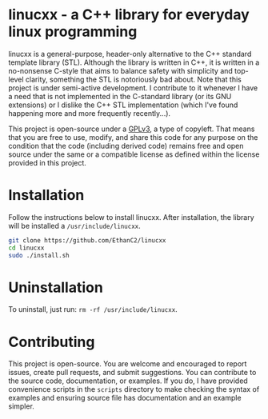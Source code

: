 # linucxx - a C++ library for everyday linux programming
linucxx is a general-purpose, header-only alternative to the C++ standard template library (STL). Although the library is written in C++, it is written in a 
no-nonsense C-style that aims to balance safety with simplicity and top-level clarity, something the STL is notoriously bad about. Note that this project is under 
semi-active development. I contribute to it whenever I have a need that is not implemented in the C-standard library (or its GNU extensions) or I dislike 
the C++ STL implementation (which I've found happening more and more frequently recently...).

This project is open-source under a [GPLv3](https://www.gnu.org/licenses/quick-guide-gplv3.html), a type of copyleft. That means that you are free
to use, modify, and share this code for any purpose on the condition that the code (including derived code) remains free and open source under the
same or a compatible license as defined within the license provided in this project.

# Installation
Follow the instructions below to install linucxx. After installation, the library will be installed a `/usr/include/linucxx`.
```bash
git clone https://github.com/EthanC2/linucxx
cd linucxx
sudo ./install.sh
```

# Uninstallation
To uninstall, just run: `rm -rf /usr/include/linucxx`.

# Contributing
This project is open-source. You are welcome and encouraged to report issues, create pull requests, and submit suggestions.
You can contribute to the source code, documentation, or examples. If you do, I have provided convenience scripts in the
`scripts` directory to make checking the syntax of examples and ensuring source file has documentation and an example simpler.
